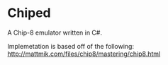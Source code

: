 # Chiped
A Chip-8 emulator written in C#.

Implemetation is based off of the following:
  http://mattmik.com/files/chip8/mastering/chip8.html
